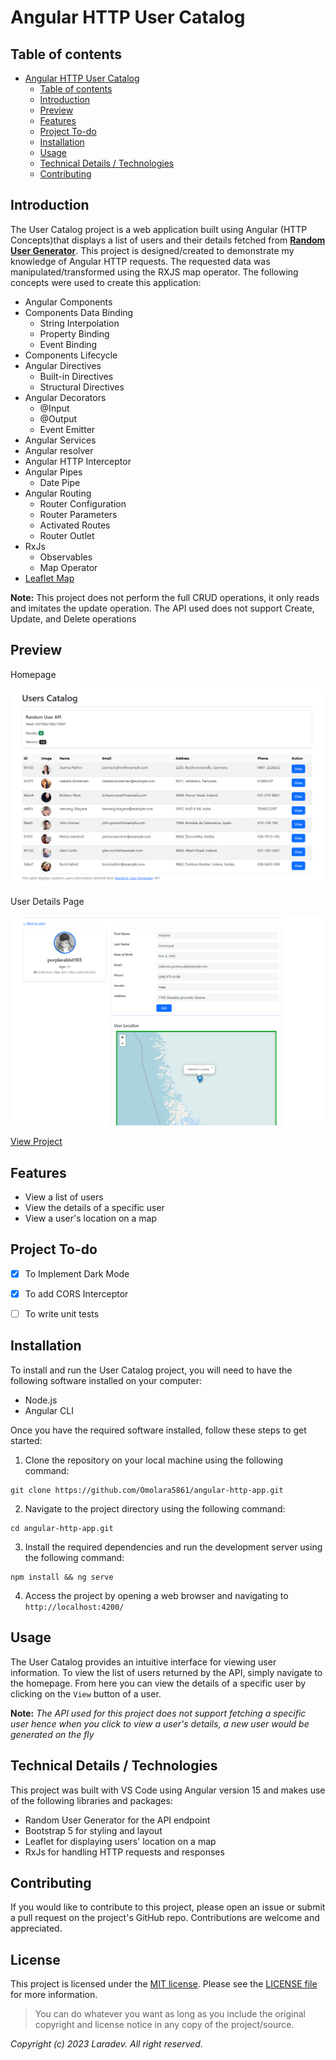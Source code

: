 # Angular HTTP User Catalog
## Table of contents
- [Angular HTTP User Catalog](#angular-http-user-catalog)
  - [Table of contents](#table-of-contents)
  - [Introduction](#introduction)
  - [Preview](#preview)
  - [Features](#features)
  - [Project To-do](#project-to-do)
  - [Installation](#installation)
  - [Usage](#usage)
  - [Technical Details / Technologies](#technical-details--technologies)
  - [Contributing](#contributing)

## Introduction
The User Catalog project is a web application built using Angular (HTTP Concepts)that displays a list of users and their details fetched from **[Random User Generator][1]**. This project is designed/created to demonstrate my knowledge of Angular HTTP requests. The requested data was manipulated/transformed using the RXJS map operator. The following concepts were used to create this application:

+ Angular Components
+ Components Data Binding
  + String Interpolation
  + Property Binding
  + Event Binding
+ Components Lifecycle
+ Angular Directives
  + Built-in Directives
  + Structural Directives
+ Angular Decorators
   + @Input
   + @Output
   + Event Emitter
+ Angular Services
+ Angular resolver
+ Angular HTTP Interceptor
+ Angular Pipes
  + Date Pipe
+ Angular Routing
  + Router Configuration
  + Router Parameters
  + Activated Routes
  + Router Outlet
+ RxJs
  + Observables
  + Map Operator
+ [Leaflet Map](https://external.ink?to=/leafletjs.com/ "A Javascript open-source library for mobile-friendly interactive maps")

**Note:** This project does not perform the full CRUD operations, it only reads and imitates the update operation. The API used does not support Create, Update, and Delete operations

[1]: <https://external.ink?to=/randomuser.me> "A free open-source API for generating random users and detailed information about them"

## Preview

Homepage

![The homepage that shows the request info and displays the users fetched from the API in a table](/src/assets/homepage.png "Project Homepage")

User Details Page

![The details' page of a user with more information about them and their location on a map](/src/assets/details-page.png "User Details Page")

[View Project](https://external.ink?to=/angular-http-app.vercel.app "Live link")

## Features

* View a list of users
* View the details of a specific user
* View a user's location on a map

## Project To-do

- [x] To Implement Dark Mode
- [x] To add CORS Interceptor
- [ ] To write unit tests


## Installation
To install and run the User Catalog project, you will need to have the following software installed on your computer:

- Node.js
- Angular CLI

Once you have the required software installed, follow these steps to get started:

1. Clone the repository on your local machine using the following command:

```
git clone https://github.com/Omolara5861/angular-http-app.git
```

2. Navigate to the project directory using the following command:

```
cd angular-http-app.git
```
3. Install the required dependencies and run the development server using the following command:

```
npm install && ng serve
```
4.  Access the project by opening a web browser and navigating to `http://localhost:4200/`

## Usage
The User Catalog provides an intuitive interface for viewing user information. To view the list of users returned by the API, simply navigate to the homepage. From here you can view the details of a specific user by clicking on the `View` button of a user.

**Note:** *The API used for this project does not support fetching a specific user hence when you click to view a user's details, a new user would be generated on the fly*


## Technical Details / Technologies
This project was built with VS Code using Angular version 15 and makes use of the following libraries and packages:

+ Random User Generator for the API endpoint
+ Bootstrap 5 for styling and layout
+ Leaflet for displaying users' location on a map
+ RxJs for handling HTTP requests and responses

## Contributing
If you would like to contribute to this project, please open an issue or submit a pull request on the project's GitHub repo. Contributions are welcome and appreciated.

## License
This project is licensed under the
[MIT license](https://opensource.org/licenses/MIT).
Please see the [LICENSE file](LICENSE.md) for more information.

> You can do whatever you want as long as you include the original copyright and
> license notice in any copy of the project/source.


*Copyright (c) 2023 Laradev. All right reserved.*